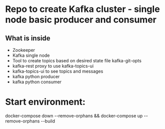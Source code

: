 # Repo to create Kafka cluster - single node basic producer and consumer

## What is inside
- Zookeeper
- Kafka single node
- Tool to create topics based on desired state file kafka-git-opts
- kafka-rest proxy to use kafka-topics-ui
- kafka-topics-ui to see topics and messages
- kafka python producer
- kafka python consumer

# Start environment:
docker-compose down --remove-orphans && docker-compose up --remove-orphans --build
